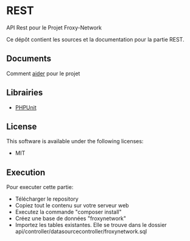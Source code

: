 # REST
API Rest pour le Projet Froxy-Network

Ce dépôt contient les sources et la documentation pour la partie REST.

## Documents
Comment [aider](https://github.com/FroxyNetwork/REST/blob/develop/docs/howto_help.md) pour le projet

## Librairies
- [PHPUnit](https://phpunit.de/)

## License
This software is available under the following licenses:

  * MIT

## Execution
Pour executer cette partie:
- Télécharger le repository
- Copiez tout le contenu sur votre serveur web
- Executez la commande "composer install"
- Créez une base de données "froxynetwork"
- Importez les tables existantes. Elle se trouve dans le dossier api/controller/datasourcecontroller/froxynetwork.sql